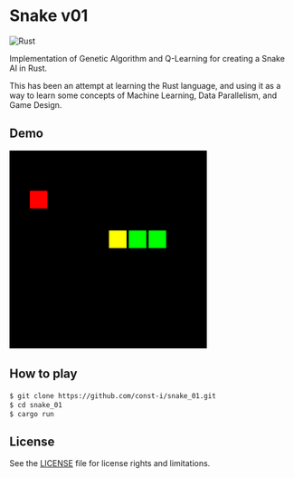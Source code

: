 # Snake v01

![Rust](https://github.com/const-i/snake_01/workflows/Rust/badge.svg)

Implementation of Genetic Algorithm and Q-Learning for creating a Snake AI in Rust.

This has been an attempt at learning the Rust language, and using it as a way to learn some concepts of Machine Learning, Data Parallelism, and Game Design. 

## Demo

![Demo GIF](./docs/images/demo5.gif)

## How to play

```
$ git clone https://github.com/const-i/snake_01.git
$ cd snake_01
$ cargo run
```


## License

See the [LICENSE](./LICENSE) file for license rights and limitations.
